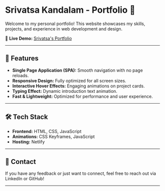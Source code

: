 # Srivatsa Kandalam - Portfolio 🚀  

Welcome to my personal portfolio! This website showcases my skills, projects, and experience in web development and design.  

🔗 **Live Demo:** [Srivatsa's Portfolio](https://srivatsa17-portfolio.netlify.app/)  

---

## 📌 Features  
- **Single Page Application (SPA):** Smooth navigation with no page reloads.  
- **Responsive Design:** Fully optimized for all screen sizes.  
- **Interactive Hover Effects:** Engaging animations on project cards.  
- **Typing Effect:** Dynamic introduction text animation.  
- **Fast & Lightweight:** Optimized for performance and user experience.  

---

## 🛠 Tech Stack  
- **Frontend:** HTML, CSS, JavaScript  
- **Animations:** CSS Keyframes, JavaScript  
- **Hosting:** Netlify  

---

## 📩 Contact  
If you have any feedback or just want to connect, feel free to reach out via LinkedIn or GitHub!  

---

